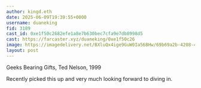 ```yaml
---
author: kingd.eth
date: 2025-06-09T19:39:55+0000
username: duaneking
fid: 3189
cast_id: 0xe1f50c2682efe1a8e7b630bec7cfa9e7db8998d5
cast: https://farcaster.xyz/duaneking/0xe1f50c26
image: https://imagedelivery.net/BXluQx4ige9GuW0Ia56BHw/69b69a2b-4208-421a-10d5-ae322ac7ab00/original
layout: post
---
```

Geeks Bearing Gifts, Ted Nelson, 1999  
  
Recently picked this up and very much looking forward to diving in.  

<img src='https://imagedelivery.net/BXluQx4ige9GuW0Ia56BHw/69b69a2b-4208-421a-10d5-ae322ac7ab00/original' alt='' referrerpolicy='no-referrer'/>
